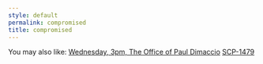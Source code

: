 ```yaml
---
style: default
permalink: compromised
title: compromised
---
```

You may also like:
[Wednesday, 3pm, The Office of Paul Dimaccio](http://scp-wiki.net/wednesday-3pm-the-office-of-paul-dimaccio)
[SCP-1479](http://scp-wiki.net/scp-1479)